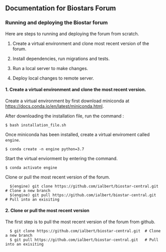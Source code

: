 ## Documentation for Biostars Forum 


### Running and deploying the Biostar forum

Here are steps to running and deploying the forum from scratch.


1. Create a virtual environment and clone most recent version of the forum.


2. Install dependencies, run migrations and tests. 


3. Run a local server to make changes.


4. Deploy local changes to remote server.


#### 1. Create a virtual environment and clone the most recent version. 

Create a virtual environment by first download miniconda at https://docs.conda.io/en/latest/miniconda.html. 

After downloading the installation file, run the command : 

    $ bash installation_file.sh      

Once miniconda has been installed, create a virtual enviroment called `engine`.

    $ conda create -n engine python=3.7
    
Start the virtual enviorment by entering the command.

    $ conda activate engine
    
Clone or pull the most recent version of the forum. 

      $(engine) git clone https://github.com/ialbert/biostar-central.git  # Clone a new branch
      $(engine) git pull https://github.com/ialbert/biostar-central.git   # Pull into an exisiting 

#### 2. Clone or pull the most recent version

The first step is to pull the most recent version of the forum from github.
 
      $ git clone https://github.com/ialbert/biostar-central.git  # Clone a new branch
      $ git pull https://github.com/ialbert/biostar-central.git   # Pull into an exisiting 
      
 

